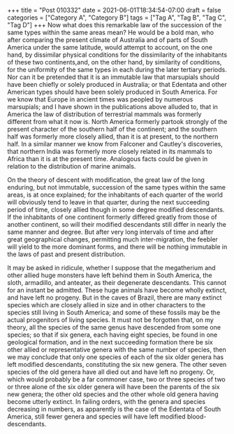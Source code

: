 +++
title = "Post 010332"
date = 2021-06-01T18:34:54-07:00
draft = false
categories = ["Category A", "Category B"]
tags = ["Tag A", "Tag B", "Tag C", "Tag D"]
+++
Now what does this remarkable law of the succession of the same types within the same areas mean? He would be a bold man, who after comparing the present climate of Australia and of parts of South America under the same latitude, would attempt to account, on the one hand, by dissimilar physical conditions for the dissimilarity of the inhabitants of these two continents,and, on the other hand, by similarity of conditions, for the uniformity of the same types in each during the later tertiary periods. Nor can it be pretended that it is an immutable law that marsupials should have been chiefly or solely produced in Australia; or that Edentata and other American types should have been solely produced in South America. For we know that Europe in ancient times was peopled by numerous marsupials; and I have shown in the publications above alluded to, that in America the law of distribution of terrestrial mammals was formerly different from what it now is. North America formerly partook strongly of the present character of the southern half of the continent; and the southern half was formerly more closely allied, than it is at present, to the northern half. In a similar manner we know from Falconer and Cautley's discoveries, that northern India was formerly more closely related in its mammals to Africa than it is at the present time. Analogous facts could be given in relation to the distribution of marine animals.

On the theory of descent with modification, the great law of the long enduring, but not immutable, succession of the same types within the same areas, is at once explained; for the inhabitants of each quarter of the world will obviously tend to leave in that quarter, during the next succeeding period of time, closely allied though in some degree modified descendants. If the inhabitants of one continent formerly differed greatly from those of another continent, so will their modified descendants still differ in nearly the same manner and degree. But after very long intervals of time and after great geographical changes, permitting much inter-migration, the feebler will yield to the more dominant forms, and there will be nothing immutable in the laws of past and present distribution.

It may be asked in ridicule, whether I suppose that the megatherium and other allied huge monsters have left behind them in South America, the sloth, armadillo, and anteater, as their degenerate descendants. This cannot for an instant be admitted. These huge animals have become wholly extinct, and have left no progeny. But in the caves of Brazil, there are many extinct species which are closely allied in size and in other characters to the species still living in South America; and some of these fossils may be the actual progenitors of living species. It must not be forgotten that, on my theory, all the species of the same genus have descended from some one species; so that if six genera, each having eight species, be found in one geological formation, and in the next succeeding formation there be six other allied or representative genera with the same number of species, then we may conclude that only one species of each of the six older genera has left modified descendants, constituting the six new genera. The other seven species of the old genera have all died out and have left no progeny. Or, which would probably be a far commoner case, two or three species of two or three alone of the six older genera will have been the parents of the six new genera; the other old species and the other whole old genera having become utterly extinct. In failing orders, with the genera and species decreasing in numbers, as apparently is the case of the Edentata of South America, still fewer genera and species will have left modified blood-descendants.
